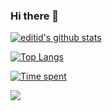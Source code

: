 ### Hi there 👋

[![editid's github stats](https://vercel-steel.vercel.app/api?username=editid0&count_private=true&theme=dark)](https://github.com/anuraghazra/github-readme-stats)

[![Top Langs](https://vercel-steel.vercel.app/api/top-langs/?username=editid0&count_private=true&theme=dark)](https://github.com/anuraghazra/github-readme-stats)

[![Time spent](https://github-readme-stats.vercel.app/api/wakatime?username=editid)](https://github.com/anuraghazra/github-readme-stats)

![](https://komarev.com/ghpvc/?username=editid0&color=blue)
